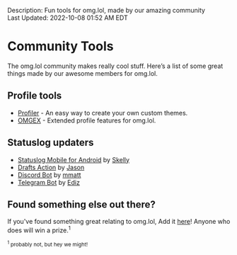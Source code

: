 Description: Fun tools for omg.lol, made by our amazing community  
Last Updated: 2022-10-08 01:52 AM EDT

# Community Tools

The omg.lol community makes really cool stuff. Here’s a list of some great things made by our awesome members for omg.lol.

## Profile tools

- [Profiler](https://profiler.omg.lol) - An easy way to create your own custom themes.
- [OMGEX](https://github.com/LITDevs/OMGex) - Extended profile features for omg.lol.

## Statuslog updaters

- [Statuslog Mobile for Android](https://play.google.com/store/apps/details?id=lol.omg.skelly.statuslog) by [Skelly](https://skelly.omg.lol)
- [Drafts Action](https://actions.getdrafts.com/a/2DT) by [Jason](https://jason.omg.lol)
- [Discord Bot](https://github.com/mmattbtw/discord-status.lol) by [mmatt](https://mm.omg.lol)
- [Telegram Bot](https://t.me/omgdotlolbot) by [Ediz](https://ediz.omg.lol)

## Found something else out there?

If you've found something great relating to omg.lol, Add it [here](https://github.com/neatnik/omg.lol/discussions/242)! Anyone who does will win a prize.<sup>1</sup>

<small><sup>1</sup> probably not, but hey we might!</small>

